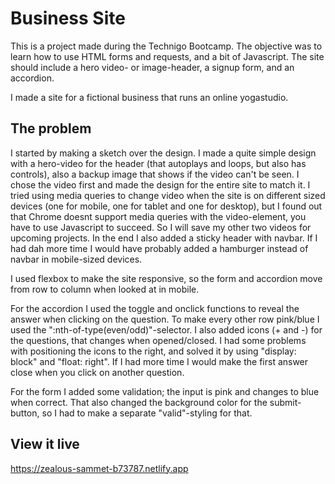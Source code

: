 # Business Site
This is a project made during the Technigo Bootcamp. The objective was to learn how to use HTML forms and requests, and a bit of Javascript. The site should include a hero video- or image-header, a signup form, and an accordion. 

I made a site for a fictional business that runs an online yogastudio. 

## The problem
I started by making a sketch over the design. I made a quite simple design with a hero-video for the header (that autoplays and loops, but also has controls), also a backup image that shows if the video can't be seen. I chose the video first and made the design for the entire site to match it. I tried using media queries to change video when the site is on different sized devices (one for mobile, one for tablet and one for desktop), but I found out that Chrome doesnt support media queries with the video-element, you have to use Javascript to succeed. So I will save my other two videos for upcoming projects. In the end I also added a sticky header with navbar. If I had dah more time I would have probably added a hamburger instead of navbar in mobile-sized devices. 

I used flexbox to make the site responsive, so the form and accordion move from row to column when looked at in mobile. 

For the accordion I used the toggle and onclick functions to reveal the answer when clicking on the question. To make every other row pink/blue I used the ":nth-of-type(even/odd)"-selector. I also added icons (+ and -) for the questions, that changes when opened/closed. I had some problems with positioning the icons to the right, and solved it by using "display: block" and "float: right". If I had more time I would make the first answer close when you click on another question. 

For the form I added some validation; the input is pink and changes to blue when correct. That also changed the background color for the submit-button, so I had to make a separate "valid"-styling for that. 

## View it live
https://zealous-sammet-b73787.netlify.app